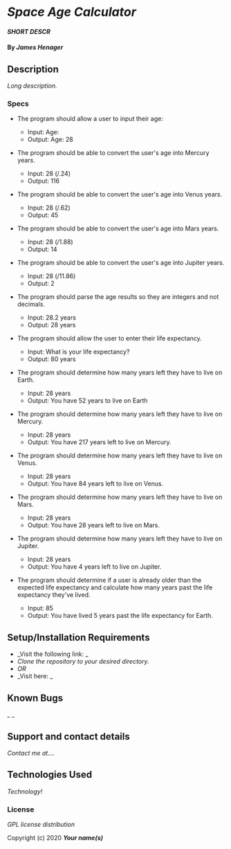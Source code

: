 # _Space Age Calculator_

#### _SHORT DESCR_

#### By _**James Henager**_

## Description

_Long description._

### Specs

* The program should allow a user to input their age:
  - Input: Age:
  - Output: Age: 28

* The program should be able to convert the user's age into Mercury years.
  - Input: 28 (/.24)
  - Output: 116

* The program should be able to convert the user's age into Venus years.
  - Input: 28 (/.62)
  - Output: 45

* The program should be able to convert the user's age into Mars years.
  - Input: 28 (/1.88)
  - Output: 14

* The program should be able to convert the user's age into Jupiter years.
  - Input: 28 (/11.86)
  - Output: 2

* The program should parse the age results so they are integers and not decimals.
  - Input: 28.2 years
  - Output: 28 years

* The program should allow the user to enter their life expectancy.
  - Input: What is your life expectancy?
  - Output: 80 years

* The program should determine how many years left they have to live on Earth.
  - Input: 28 years
  - Output: You have 52 years to live on Earth

* The program should determine how many years left they have to live on Mercury.
  - Input: 28 years
  - Output: You have 217 years left to live on Mercury.

* The program should determine how many years left they have to live on Venus.
  - Input: 28 years
  - Output: You have 84 years left to live on Venus.

* The program should determine how many years left they have to live on Mars.
  - Input: 28 years
  - Output: You have 28 years left to live on Mars.

* The program should determine how many years left they have to live on Jupiter.
  - Input: 28 years
  - Output: You have 4 years left to live on Jupiter.

* The program should determine if a user is already older than the expected life expectancy and calculate how many years past the life expectancy they've lived.
  - Input: 85
  - Output: You have lived 5 years past the life expectancy for Earth.
  



## Setup/Installation Requirements

* _Visit the following link: _
* _Clone the repository to your desired directory._
* _OR_
* _Visit here: _


## Known Bugs

_ _
## Support and contact details

_Contact me at...._

## Technologies Used

_Technology!_

### License

*GPL license distribution*

Copyright (c) 2020 **_Your name(s)_**
